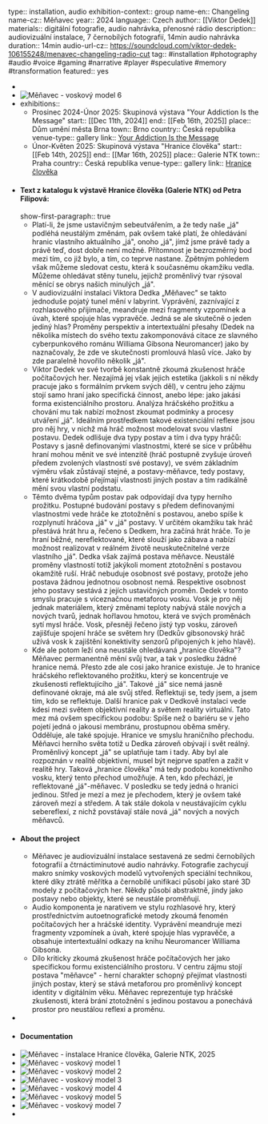 type:: installation, audio
exhibition-context:: group
name-en:: Changeling
name-cz:: Měňavec
year:: 2024
language:: Czech
author:: [[Viktor Dedek]]
materials:: digitální fotografie, audio nahrávka, přenosné rádio
description:: audiovizuální instalace, 7 černobílých fotografií, 14min audio nahrávka
duration:: 14min
audio-url-cz:: https://soundcloud.com/viktor-dedek-106155248/menavec-changeling-radio-cut
tag:: #installation #photography #audio #voice #gaming #narrative #player #speculative #memory #transformation 
featured:: yes

-
- ![Měňavec - voskový model 6](../assets/menavec_(6)_1761818905502_5.jpg)
- exhibitions::
	- Prosinec 2024-Únor 2025: Skupinová výstava "Your Addiction Is the Message"
	  start:: [[Dec 11th, 2024]]
	  end:: [[Feb 16th, 2025]]
	  place:: Dům umění města Brna
	  town:: Brno
	  country:: Česká republika
	  venue-type:: gallery
	  link:: [Your Addiction Is the Message](https://www.dum-umeni.cz/en/your-addiction-is-the-message/t9741)
	- Únor-Květen 2025: Skupinová výstava "Hranice člověka"
	  start:: [[Feb 14th, 2025]]
	  end:: [[Mar 16th, 2025]]
	  place:: Galerie NTK
	  town:: Praha
	  country:: Česká republika
	  venue-type:: gallery
	  link:: [Hranice člověka](https://www.techlib.cz/cs/2905-galerie)
- #### Text z katalogu k výstavě Hranice člověka (Galerie NTK) od Petra Filipová:
  show-first-paragraph:: true
	- Platí-li, že jsme ustavičným sebeutvářením, a že tedy naše „já" podléhá neustálým změnám, pak ovšem také platí, že ohledávání hranic vlastního aktuálního „já", onoho „já", jímž jsme právě tady a právě teď, dost dobře není možné. Přítomnost je bezrozměrný bod mezi tím, co již bylo, a tím, co teprve nastane. Zpětným pohledem však můžeme sledovat cestu, která k současnému okamžiku vedla. Můžeme ohledávat stěny tunelu, jejichž proměnlivý tvar rýsoval měnící se obrys našich minulých „já".
	- V audiovizuální instalaci Viktora Dedka „Měňavec" se takto jednoduše pojatý tunel mění v labyrint. Vyprávění, zaznívající z rozhlasového přijímače, meandruje mezi fragmenty vzpomínek a úvah, které spojuje hlas vypravěče. Jedná se ale skutečně o jeden jediný hlas? Proměny perspektiv a intertextuální přesahy (Dedek na několika místech do svého textu zakomponovává citace ze slavného cyberpunkového románu Williama Gibsona Neuromancer) jako by naznačovaly, že zde ve skutečnosti promlouvá hlasů více. Jako by zde paralelně hovořilo několik „já".
	- Viktor Dedek ve své tvorbě konstantně zkoumá zkušenost hráče počítačových her. Nezajímá jej však jejich estetika (jakkoli s ní někdy pracuje jako s formálním prvkem svých děl), v centru jeho zájmu stojí samo hraní jako specifická činnost, anebo lépe: jako jakási forma existenciálního prostoru. Analýza hráčského prožitku a chování mu tak nabízí možnost zkoumat podmínky a procesy utváření „já". Ideálním prostředkem takové existenciální reflexe jsou pro něj hry, v nichž má hráč možnost modelovat svou vlastní postavu. Dedek odlišuje dva typy postav a tím i dva typy hráčů: Postavy s jasně definovanými vlastnostmi, které se sice v průběhu hraní mohou měnit ve své intenzitě (hráč postupně zvyšuje úroveň předem zvolených vlastností své postavy), ve svém základním výměru však zůstávají stejné, a postavy-měňavce, tedy postavy, které krátkodobě přejímají vlastnosti jiných postav a tím radikálně mění svou vlastní podstatu.
	- Těmto dvěma typům postav pak odpovídají dva typy herního prožitku. Postupné budování postavy s předem definovanými vlastnostmi vede hráče ke ztotožnění s postavou, anebo spíše k rozplynutí hráčova „já" v „já" postavy. V určitém okamžiku tak hráč přestává hrát hru a, řečeno s Dedkem, hra začíná hrát hráče. To je hraní běžné, nereflektované, které slouží jako zábava a nabízí možnost realizovat v reálném životě neuskutečnitelné verze vlastního „já". Dedka však zajímá postava měňavce. Neustálé proměny vlastností totiž jakýkoli moment ztotožnění s postavou okamžitě ruší. Hráč nebuduje osobnost své postavy, protože jeho postava žádnou jednotnou osobnost nemá. Respektive osobnost jeho postavy sestává z jejích ustavičných proměn. Dedek v tomto smyslu pracuje s víceznačnou metaforou vosku. Vosk je pro něj jednak materiálem, který změnami teploty nabývá stále nových a nových tvarů, jednak hořlavou hmotou, která ve svých proměnách sytí mysl hráče. Vosk, přesněji řečeno jistý typ vosku, zároveň zajišťuje spojení hráče se světem hry (Dedkův gibsonovský hráč užívá vosk k zajištění konektivity senzorů připojených k jeho hlavě).
	- Kde ale potom leží ona neustále ohledávaná „hranice člověka"? Měňavec permanentně mění svůj tvar, a tak v posledku žádné hranice nemá. Přesto zde ale cosi jako hranice existuje. Je to hranice hráčského reflektovaného prožitku, který se koncentruje ve zkušenosti reflektujícího „já". Takové „já" sice nemá jasně definované okraje, má ale svůj střed. Reflektuji se, tedy jsem, a jsem tím, kdo se reflektuje. Další hranice pak v Dedkově instalaci vede kdesi mezi světem objektivní reality a světem reality virtuální. Tato mez má ovšem specifickou podobu: Spíše než o bariéru se v jeho pojetí jedná o jakousi membránu, prostupnou oběma směry. Odděluje, ale také spojuje. Hranice ve smyslu hraničního přechodu. Měňavci herního světa totiž u Dedka zároveň obývají i svět reálný. Proměnlivý koncept „já" se uplatňuje tam i tady. Aby byl ale rozpoznán v realitě objektivní, musel být nejprve spatřen a zažit v realitě hry. Taková „hranice člověka" má tedy podobu konektivního vosku, který tento přechod umožňuje. A ten, kdo přechází, je reflektované „já"-měňavec. V posledku se tedy jedná o hranici jedinou. Střed je mezí a mez je přechodem, který je ovšem také zároveň mezí a středem. A tak stále dokola v neustávajícím cyklu sebereflexí, z nichž povstávají stále nová „já" nových a nových měňavců.
- #### About the project
	- Měňavec je audiovizuální instalace sestavená ze sedmi černobílých fotografií a čtrnáctiminutové audio nahrávky. Fotografie zachycují makro snímky voskových modelů vytvořených speciální technikou, které díky ztrátě měřítka a černobílé unifikaci působí jako staré 3D modely z počítačových her. Někdy působí abstraktně, jindy jako postavy nebo objekty, které se neustále proměňují.
	- Audio komponenta je narativem ve stylu rozhlasové hry, který prostřednictvím autoetnografické metody zkoumá fenomén počítačových her a hráčské identity. Vyprávění meandruje mezi fragmenty vzpomínek a úvah, které spojuje hlas vypravěče, a obsahuje intertextuální odkazy na knihu Neuromancer Williama Gibsona.
	- Dílo kriticky zkoumá zkušenost hráče počítačových her jako specifickou formu existenciálního prostoru. V centru zájmu stojí postava "měňavce" - herní charakter schopný přejímat vlastnosti jiných postav, který se stává metaforou pro proměnlivý koncept identity v digitálním věku. Měňavec reprezentuje typ hráčské zkušenosti, která brání ztotožnění s jedinou postavou a ponechává prostor pro neustálou reflexi a proměnu.
-
- #### Documentation
- ![Měňavec - instalace](../assets/menavec_instalace_1761818905502_7.jpg)
  Hranice člověka, Galerie NTK, 2025
- ![Měňavec - voskový model 1](../assets/menavec_(1)_1761818905501_0.jpg)
- ![Měňavec - voskový model 2](../assets/menavec_(2)_1761818905501_1.jpg)
- ![Měňavec - voskový model 3](../assets/menavec_(3)_1761818905502_2.jpg)
- ![Měňavec - voskový model 4](../assets/menavec_(4)_1761818905502_3.jpg)
- ![Měňavec - voskový model 5](../assets/menavec_(5)_1761818905502_4.jpg)
- ![Měňavec - voskový model 7](../assets/menavec_(7)_1761818905502_6.jpg)
-